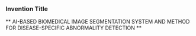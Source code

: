 ### Invention Title <br>
** AI-BASED BIOMEDICAL IMAGE SEGMENTATION SYSTEM AND METHOD FOR DISEASE-SPECIFIC ABNORMALITY DETECTION ** 
